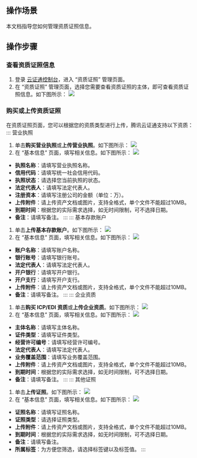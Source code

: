 ## 操作场景
本文档指导您如何管理资质证照信息。

## 操作步骤
### 查看资质证照信息
1. 登录 [云证通控制台](https://console.cloud.tencent.com/tdcp/license)，进入 “资质证照” 管理页面。
2. 在 “资质证照” 管理页面，选择您需要查看资质证照的主体，即可查看资质证照信息。如下图所示：
![](https://main.qcloudimg.com/raw/a62af2aa215d1ea6da09080ce5b73275.png)


### 购买或上传资质证照
在资质证照页面，您可以根据您的资质类型进行上传，腾讯云证通支持以下资质：
<dx-tabs>
::: 营业执照
1. 单击**购买营业执照**或**上传营业执照**。如下图所示：
![](https://main.qcloudimg.com/raw/acf2e913fee3389fb977409103faf959.png)
2. 在 “基本信息” 页面，填写相关信息。如下图所示：
![](https://qcloudimg.tencent-cloud.cn/raw/315dd7ae8ddb50b498ad59b82930bcb7.png)
 - **执照名称**：请填写营业执照名称。
 - **信用代码**：请填写统一社会信用代码。
 - **执照状态**：请选择您当前执照的状态。
 - **法定代表人**：请填写法定代表人。
 - **注册资本**：请填写注册公司的金额（单位：万）。
 - **上传附件**：请上传资产文档或图片，支持全格式，单个文件不能超过10MB。
 - **到期时间**：根据您的实际需求选择，如无时间限制，可不选择日期。
 - **备注**：请填写备注。
:::
::: 基本存款账户
1. 单击**上传基本存款账户**。如下图所示：
![](https://main.qcloudimg.com/raw/5cbb90e3524ea677debe0bcdc13e8443.png)
2. 在 “基本信息” 页面，填写相关信息。如下图所示：
![](https://qcloudimg.tencent-cloud.cn/raw/36ece01c2e5e4e9308734f5255360612.png)
 - **账户名称**：请填写账户名称。
 - **银行账号**：请填写银行账号。
 - **法定代表人**：请填写法定代表人。
 - **开户银行**：请填写开户银行。
 - **开户支行**：请填写开户支行。
 - **上传附件**：请上传资产文档或图片，支持全格式，单个文件不能超过10MB。
 - **备注**：请填写备注。
::: 
::: 企业资质
1. 单击**购买 ICP/EDI 资质**或**上传企业资质**。如下图所示：
![](https://main.qcloudimg.com/raw/ec11b6ed801689d101009eb3e337f8ba.png)
2. 在 “基本信息” 页面，填写相关信息。如下图所示：
![](https://qcloudimg.tencent-cloud.cn/raw/81612a602a5ae786655ca1c1d47db6d1.png)
 - **主体名称**：请填写主体名称。
 - **证件类型**：请填写证件类型。
 - **经营许可编号**：请填写经营许可编号。
 - **法定代表人**：请填写法定代表人。
 - **业务覆盖范围**：请填写业务覆盖范围。
 - **上传附件**：请上传资产文档或图片，支持全格式，单个文件不能超过10MB。
 - **到期时间**：根据您的实际需求选择，如无时间限制，可不选择日期。
 - **备注**：请填写备注。
:::
::: 其他证照
1. 单击**上传证照**。如下图所示：
![](https://main.qcloudimg.com/raw/c00bafb8a9e0ed9782d9cd42b5216105.png)
2. 在 “基本信息” 页面，填写相关信息。如下图所示：
![](https://qcloudimg.tencent-cloud.cn/raw/9536a88eeeb4fca361b1625b431bc721.png)
 - **证照名称**：请填写证照名称。
 - **证照类型**：请选择证照类型。
 - **上传附件**：请上传资产文档或图片，支持全格式，单个文件不能超过10MB。
 - **到期时间**：根据您的实际需求选择，如无时间限制，可不选择日期。
 - **备注**：请填写备注。
 - **所属标签**：为方便您筛选，请选择标签键以及标签值。
:::
</dx-tabs>





